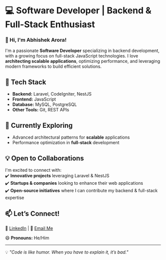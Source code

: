 # 💻 Software Developer | Backend & Full-Stack Enthusiast  

### 👋 Hi, I'm Abhishek Arora!  

I'm a passionate **Software Developer** specializing in backend development, with a growing focus on full-stack JavaScript technologies. I love **architecting scalable applications**, optimizing performance, and leveraging modern frameworks to build efficient solutions.  

## 🚀 Tech Stack  
- **Backend:** Laravel, CodeIgniter, NestJS  
- **Frontend:** JavaScript  
- **Database:** MySQL, PostgreSQL  
- **Other Tools:** Git, REST APIs  

## 🌱 Currently Exploring  
- Advanced architectural patterns for **scalable** applications  
- Performance optimization in **full-stack** development  

## 💡 Open to Collaborations  
I'm excited to connect with:  
✔️ **Innovative projects** leveraging Laravel & NestJS  
✔️ **Startups & companies** looking to enhance their web applications  
✔️ **Open-source initiatives** where I can contribute my backend & full-stack expertise  

## 📫 Let’s Connect!  
🔗 [LinkedIn](https://www.linkedin.com/in/abhishek-arora-818942221) | 📧 [Email Me](mailto:aroraabhishek732@gmail.com)  

😄 **Pronouns:** He/Him  

---  

💡 *"Code is like humor. When you have to explain it, it’s bad."*  
